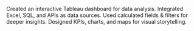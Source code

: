 Created an interactive Tableau dashboard for data analysis.
Integrated Excel, SQL, and APIs as data sources.
Used calculated fields & filters for deeper insights.
Designed KPIs, charts, and maps for visual storytelling.
